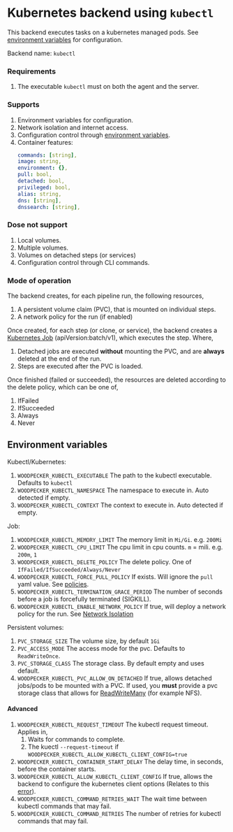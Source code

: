 # Kubernetes backend using `kubectl`

This backend executes tasks on a kubernetes managed pods. See [environment variables](#envs) for configuration.

Backend name: `kubectl`

### Requirements

1. The executable `kubectl` must on both the agent and the server.

### Supports

1. Environment variables for configuration.
1. Network isolation and internet access.
1. Configuration control through [environment variables](#envs).
1. Container features:
   ```yaml
   commands: [string],
   image: string,
   environment: {},
   pull: bool,
   detached: bool,
   privileged: bool,
   alias: string,
   dns: [string],
   dnssearch: [string],
   ```

### Dose not support

1. Local volumes.
1. Multiple volumes.
1. Volumes on detached steps (or services)
1. Configuration control through CLI commands.

### Mode of operation

The backend creates, for each pipeline run, the following resources,

1. A persistent volume claim (PVC), that is mounted on individual steps.
1. A network policy for the run (if enabled)

Once created, for each step (or clone, or service), the backend creates a [Kubernetes Job](https://kubernetes.io/docs/concepts/workloads/controllers/job/) (apiVersion:batch/v1), which executes the step. Where,

1. Detached jobs are executed **without** mounting the PVC, and are **always** deleted at the end of the run.
1. Steps are executed after the PVC is loaded.

Once finished (failed or succeeded), the resources are deleted according to the delete policy, which can be one of,

1.  IfFailed
1.  IfSucceeded
1.  Always
1.  Never

## Environment variables

<a name="envs"></a>

Kubectl/Kubernetes:

1. `WOODPECKER_KUBECTL_EXECUTABLE` The path to the kubectl executable. Defaults to `kubectl`
1. `WOODPECKER_KUBECTL_NAMESPACE` The namespace to execute in. Auto detected if empty.
1. `WOODPECKER_KUBECTL_CONTEXT` The context to execute in. Auto detected if empty.

Job:

1. `WOODPECKER_KUBECTL_MEMORY_LIMIT` The memory limit in `Mi/Gi`. e.g. `200Mi`
1. `WOODPECKER_KUBECTL_CPU_LIMIT` The cpu limit in cpu counts. `m` = mili. e.g. `200m`, `1`
1. `WOODPECKER_KUBECTL_DELETE_POLICY` The delete policy. One of `IfFailed/IfSucceeded/Always/Never`
1. `WOODPECKER_KUBECTL_FORCE_PULL_POLICY` If exists. Will ignore the `pull` yaml value. See [policies](https://kubernetes.io/docs/concepts/containers/images/).
1. `WOODPECKER_KUBECTL_TERMINATION_GRACE_PERIOD` The number of seconds before a job is forcefully terminated (SIGKILL).
1. `WOODPECKER_KUBECTL_ENABLE_NETWORK_POLICY` If true, will deploy a network policy for the run. See [Network Isolation](#network-isolation)

Persistent volumes:

1. `PVC_STORAGE_SIZE` The volume size, by default `1Gi`
1. `PVC_ACCESS_MODE` The access mode for the pvc. Defaults to `ReadWriteOnce`.
1. `PVC_STORAGE_CLASS` The storage class. By default empty and uses default.
1. `WOODPECKER_KUBECTL_PVC_ALLOW_ON_DETACHED` If true, allows detached jobs/pods to be mounted with a PVC. If used, you **must** provide a pvc storage class that allows for [ReadWriteMany](https://kubernetes.io/docs/concepts/storage/persistent-volumes/) (for example NFS).

#### Advanced

1. `WOODPECKER_KUBECTL_REQUEST_TIMEOUT` The kubectl request timeout. Applies in,
   1. Waits for commands to complete.
   1. The kuectl `--request-timeout` if `WOODPECKER_KUBECTL_ALLOW_KUBECTL_CLIENT_CONFIG=true`
1. `WOODPECKER_KUBECTL_CONTAINER_START_DELAY` The delay time, in seconds, before the container starts.
1. `WOODPECKER_KUBECTL_ALLOW_KUBECTL_CLIENT_CONFIG` If true, allows the backend to configure the kubernetes client options (Relates to this [error](https://github.com/kubernetes/kubernetes/issues/93474)).
1. `WOODPECKER_KUBECTL_COMMAND_RETRIES_WAIT` The wait time between kubectl commands that may fail.
1. `WOODPECKER_KUBECTL_COMMAND_RETRIES` The number of retries for kubectl commands that may fail.
